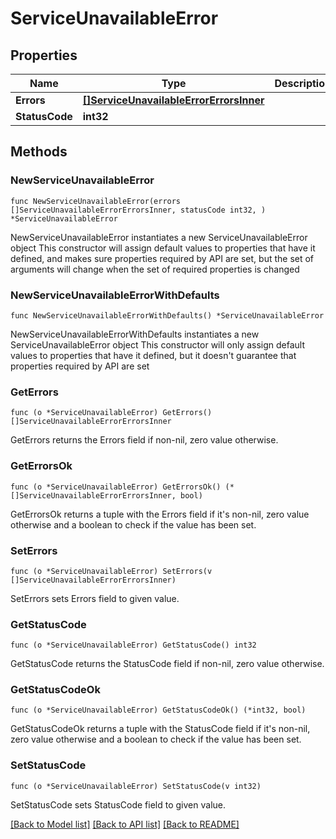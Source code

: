 # ServiceUnavailableError

## Properties

Name | Type | Description | Notes
------------ | ------------- | ------------- | -------------
**Errors** | [**[]ServiceUnavailableErrorErrorsInner**](ServiceUnavailableErrorErrorsInner.md) |  | 
**StatusCode** | **int32** |  | 

## Methods

### NewServiceUnavailableError

`func NewServiceUnavailableError(errors []ServiceUnavailableErrorErrorsInner, statusCode int32, ) *ServiceUnavailableError`

NewServiceUnavailableError instantiates a new ServiceUnavailableError object
This constructor will assign default values to properties that have it defined,
and makes sure properties required by API are set, but the set of arguments
will change when the set of required properties is changed

### NewServiceUnavailableErrorWithDefaults

`func NewServiceUnavailableErrorWithDefaults() *ServiceUnavailableError`

NewServiceUnavailableErrorWithDefaults instantiates a new ServiceUnavailableError object
This constructor will only assign default values to properties that have it defined,
but it doesn't guarantee that properties required by API are set

### GetErrors

`func (o *ServiceUnavailableError) GetErrors() []ServiceUnavailableErrorErrorsInner`

GetErrors returns the Errors field if non-nil, zero value otherwise.

### GetErrorsOk

`func (o *ServiceUnavailableError) GetErrorsOk() (*[]ServiceUnavailableErrorErrorsInner, bool)`

GetErrorsOk returns a tuple with the Errors field if it's non-nil, zero value otherwise
and a boolean to check if the value has been set.

### SetErrors

`func (o *ServiceUnavailableError) SetErrors(v []ServiceUnavailableErrorErrorsInner)`

SetErrors sets Errors field to given value.


### GetStatusCode

`func (o *ServiceUnavailableError) GetStatusCode() int32`

GetStatusCode returns the StatusCode field if non-nil, zero value otherwise.

### GetStatusCodeOk

`func (o *ServiceUnavailableError) GetStatusCodeOk() (*int32, bool)`

GetStatusCodeOk returns a tuple with the StatusCode field if it's non-nil, zero value otherwise
and a boolean to check if the value has been set.

### SetStatusCode

`func (o *ServiceUnavailableError) SetStatusCode(v int32)`

SetStatusCode sets StatusCode field to given value.



[[Back to Model list]](../README.md#documentation-for-models) [[Back to API list]](../README.md#documentation-for-api-endpoints) [[Back to README]](../README.md)


